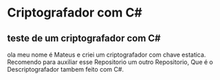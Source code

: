 # Criptografador com C#

## teste de um criptografador com C#

ola meu nome é Mateus e criei um criptografador com chave estatica.
Recomendo para auxiliar esse Repositorio um outro Repositorio, Que
é o Descriptografador tambem feito com C#.
